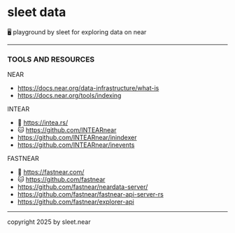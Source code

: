 # sleet data
🖥️ playground by sleet for exploring data on near

---

### TOOLS AND RESOURCES

NEAR
- https://docs.near.org/data-infrastructure/what-is
- https://docs.near.org/tools/indexing


INTEAR
- 🔗 https://intea.rs/
- 🐱 https://github.com/INTEARnear
- https://github.com/INTEARnear/inindexer
- https://github.com/INTEARnear/inevents

FASTNEAR
- 🔗 https://fastnear.com/
- 🐱 https://github.com/fastnear
- https://github.com/fastnear/neardata-server/
- https://github.com/fastnear/fastnear-api-server-rs
- https://github.com/fastnear/explorer-api


---

copyright 2025 by sleet.near